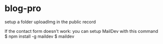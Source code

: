 # blog-pro
setup a folder uploadImg in the public record

If the contact form doesn't work:
you can setup MailDev with this command
$ npm install -g maildev
$ maildev
